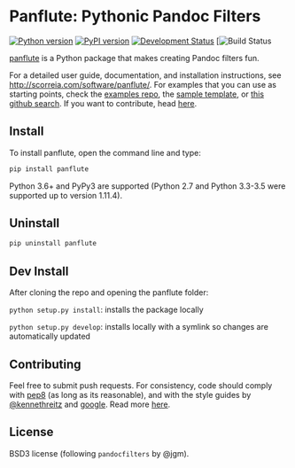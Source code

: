 # Panflute: Pythonic Pandoc Filters

[![Python version](https://img.shields.io/pypi/pyversions/panflute.svg)](https://pypi.python.org/pypi/panflute/)
[![PyPI version](https://img.shields.io/pypi/v/panflute.svg)](https://pypi.python.org/pypi/panflute/)
[![Development Status](https://img.shields.io/pypi/status/panflute.svg)](https://pypi.python.org/pypi/panflute/)
[![Build Status](https://github.com/sergiocorreia/panflute/workflows/CI%20Tests/badge.svg)

[panflute](http://scorreia.com/software/panflute/) is a Python package that makes creating Pandoc filters fun.

For a detailed user guide, documentation, and installation instructions, see
<http://scorreia.com/software/panflute/>.
For examples that you can use as starting points, check the [examples repo](https://github.com/sergiocorreia/panflute-filters/tree/master/filters), the [sample template](https://raw.githubusercontent.com/sergiocorreia/panflute/master/docs/source/_static/template.py), or [this github search](https://github.com/search?o=desc&q=%22import+panflute%22+OR+%22from+panflute%22+created%3A%3E2016-01-01+language%3APython+extension%3Apy&s=indexed&type=Code&utf8=%E2%9C%93).
If you want to contribute, head [here](/CONTRIBUTING.md).


## Install

To install panflute, open the command line and type:

```bash
pip install panflute
```

Python 3.6+ and PyPy3 are supported (Python 2.7 and Python 3.3-3.5 were supported up to version 1.11.4).

## Uninstall

```bash
pip uninstall panflute
```

## Dev Install

After cloning the repo and opening the panflute folder:

`python setup.py install`: installs the package locally

`python setup.py develop`: installs locally with a symlink so changes are automatically updated


## Contributing

Feel free to submit push requests. For consistency, code should comply with [pep8](https://pypi.python.org/pypi/pep8) (as long as its reasonable), and with the style guides by [@kennethreitz](http://docs.python-guide.org/en/latest/writing/style/) and [google](http://google.github.io/styleguide/pyguide.html). Read more [here](/CONTRIBUTING.md).

## License

BSD3 license (following  `pandocfilters` by @jgm).

